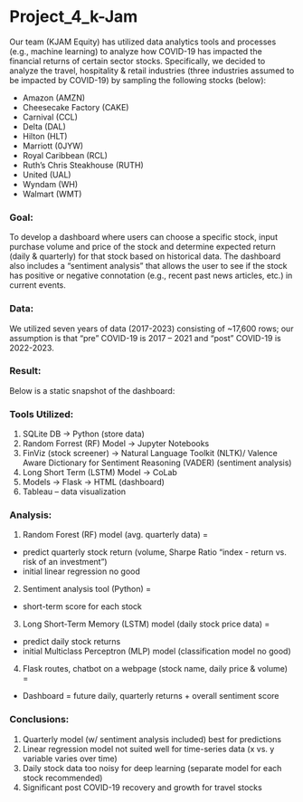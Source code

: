 # Project_4_k-Jam
Our team (KJAM Equity) has utilized data analytics tools and processes (e.g., machine learning) to analyze how COVID-19 has impacted the financial returns of certain sector stocks.  Specifically, we decided to analyze the travel, hospitality & retail industries (three industries assumed to be impacted by COVID-19) by sampling the following stocks (below):
* Amazon (AMZN)
* Cheesecake Factory (CAKE)
* Carnival (CCL)
* Delta (DAL)
* Hilton (HLT)
* Marriott (0JYW)
* Royal Caribbean (RCL)
* Ruth’s Chris Steakhouse (RUTH)
* United (UAL)
* Wyndam (WH)
* Walmart (WMT)

### Goal:
To develop a dashboard where users can choose a specific stock, input purchase volume and price of the stock and determine expected return (daily & quarterly) for that stock based on historical data.  The dashboard also includes a “sentiment analysis” that allows the user to see if the stock has positive or negative connotation (e.g., recent past news articles, etc.) in current events.

### Data:  
We utilized seven years of data (2017-2023) consisting of ~17,600 rows; our assumption is that “pre” COVID-19 is 2017 – 2021 and “post” COVID-19 is 2022-2023.  





### Result:
Below is a static snapshot of the dashboard:
 

### Tools Utilized:
1. SQLite DB -> Python (store data)
2.  Random Forrest (RF) Model -> Jupyter Notebooks
3.  FinViz (stock screener) -> Natural Language Toolkit (NLTK)/ Valence Aware Dictionary for Sentiment Reasoning (VADER) (sentiment analysis)
4.  Long Short Term (LSTM) Model -> CoLab 
5.  Models -> Flask -> HTML (dashboard)
6.  Tableau – data visualization








### Analysis:
1.  Random Forest (RF) model (avg. quarterly data) =
*    predict quarterly stock return (volume, Sharpe Ratio “index - return vs. risk of an investment”)
*   initial linear regression no good
2.  Sentiment analysis tool (Python) = 
*   short-term score for each stock 
3.  Long Short-Term Memory (LSTM) model (daily stock price data) = 
*  predict daily stock returns
*   initial Multiclass Perceptron (MLP) model (classification model no good)
4.  Flask routes, chatbot on a webpage (stock name, daily price & volume) = 
*    Dashboard = future daily, quarterly returns + overall sentiment score 

### Conclusions:
1.  Quarterly model (w/ sentiment analysis included) best for predictions
2.  Linear regression model not suited well for time-series data (x vs. y variable varies over time) 
3.  Daily stock data too noisy for deep learning (separate model for each stock recommended)
4.  Significant post COVID-19 recovery and growth for travel stocks
